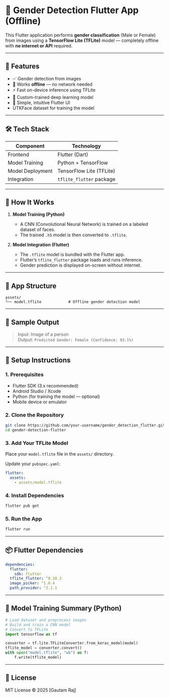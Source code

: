 # 🧠 Gender Detection Flutter App (Offline)

This Flutter application performs **gender classification** (Male or Female) from images using a **TensorFlow Lite (TFLite)** model — completely offline with **no internet or API** required.

---

## 🚀 Features

- ✅ Gender detection from images
- 📶 Works **offline** — no network needed
- ⚡ Fast on-device inference using TFLite
- 🧠 Custom-trained deep learning model
- 📱 Simple, intuitive Flutter UI
- UTKFace dataset for training the model

---

## 🛠️ Tech Stack

| Component         | Technology           |
|------------------|----------------------|
| Frontend         | Flutter (Dart)       |
| Model Training   | Python + TensorFlow  |
| Model Deployment | TensorFlow Lite (TFLite) |
| Integration      | `tflite_flutter` package |

---

## 🧠 How It Works

1. **Model Training (Python)**  
   - A CNN (Convolutional Neural Network) is trained on a labeled dataset of faces.
   - The trained `.h5` model is then converted to `.tflite`.

2. **Model Integration (Flutter)**  
   - The `.tflite` model is bundled with the Flutter app.
   - Flutter’s `tflite_flutter` package loads and runs inference.
   - Gender prediction is displayed on-screen without internet.

---

## 📂 App Structure

```
assets/
└── model.tflite            # Offline gender detection model
```

---

## 📸 Sample Output

> Input: Image of a person  
> Output: `Predicted Gender: Female (Confidence: 93.1%)`

---

## 🔧 Setup Instructions

### 1. Prerequisites

- Flutter SDK (3.x recommended)
- Android Studio / Xcode
- Python (for training the model — optional)
- Mobile device or emulator

### 2. Clone the Repository

```bash
git clone https://github.com/your-username/gender_detection_flutter.git
cd gender-detection-flutter
```

### 3. Add Your TFLite Model

Place your `model.tflite` file in the `assets/` directory.

Update your `pubspec.yaml`:

```yaml
flutter:
  assets:
    - assets/model.tflite
```

### 4. Install Dependencies

```bash
flutter pub get
```

### 5. Run the App

```bash
flutter run
```

---

## 📦 Flutter Dependencies

```yaml
dependencies:
  flutter:
    sdk: flutter
  tflite_flutter: ^0.10.3
  image_picker: ^1.0.4
  path_provider: ^2.1.1
```

---

## 🧪 Model Training Summary (Python)

```python
# Load dataset and preprocess images
# Build and train a CNN model
# Convert to TFLite
import tensorflow as tf

converter = tf.lite.TFLiteConverter.from_keras_model(model)
tflite_model = converter.convert()
with open("model.tflite", "wb") as f:
    f.write(tflite_model)
```

---

## 📄 License

MIT License © 2025 [Gautam Raj]
